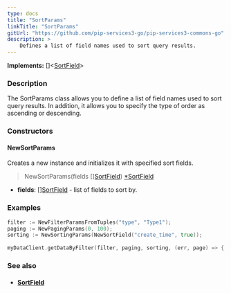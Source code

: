 ```yaml
---
type: docs
title: "SortParams"
linkTitle: "SortParams"
gitUrl: "https://github.com/pip-services3-go/pip-services3-commons-go"
description: > 
    Defines a list of field names used to sort query results.
---
```


**Implements:** []<[SortField](../sort_field)>

### Description

The SortParams class allows you to define a list of field names used to sort query results. In addition, it allows you to specify the type of order as ascending or descending.

### Constructors

#### NewSortParams
Creates a new instance and initializes it with specified sort fields.

> NewSortParams(fields [][SortField](../sort_field)) [*SortField](../sort_field)

- **fields**: [][SortField](../sort_field) - list of fields to sort by.


### Examples
```go
filter := NewFilterParamsFromTuples("type", "Type1");
paging := NewPagingParams(0, 100);
sorting := NewSortingParams(NewSortField("create_time", true));
 
myDataClient.getDataByFilter(filter, paging, sorting, (err, page) => {...});

```

### See also
- #### [SortField](../sort_field)

